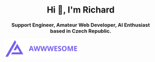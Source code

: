 <h1 align="center">Hi 👋, I'm Richard</h1>
<h3 align="center">Support Engineer, Amateur Web Developer, AI Enthusiast based in Czech Republic.</h3>

<a href="https://awwwesome.cz" align="center"><img width="250px" align="center" src="awwwesome_logo.png"></a>

